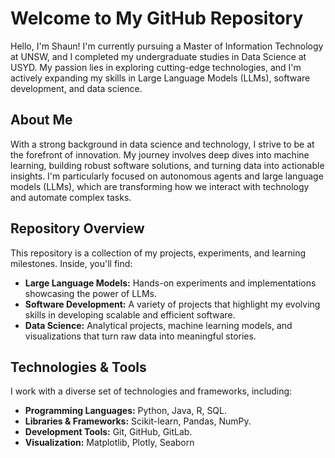 # Welcome to My GitHub Repository

Hello, I'm Shaun! I'm currently pursuing a Master of Information Technology at UNSW, and I completed my undergraduate studies in Data Science at USYD. My passion lies in exploring cutting-edge technologies, and I'm actively expanding my skills in Large Language Models (LLMs), software development, and data science.

## About Me

With a strong background in data science and technology, I strive to be at the forefront of innovation. My journey involves deep dives into machine learning, building robust software solutions, and turning data into actionable insights. I'm particularly focused on autonomous agents and large language models (LLMs), which are transforming how we interact with technology and automate complex tasks.

## Repository Overview

This repository is a collection of my projects, experiments, and learning milestones. Inside, you'll find:

- **Large Language Models:** Hands-on experiments and implementations showcasing the power of LLMs.
- **Software Development:** A variety of projects that highlight my evolving skills in developing scalable and efficient software.
- **Data Science:** Analytical projects, machine learning models, and visualizations that turn raw data into meaningful stories.

## Technologies & Tools

I work with a diverse set of technologies and frameworks, including:

- **Programming Languages:** Python, Java, R, SQL.
- **Libraries & Frameworks:** Scikit-learn, Pandas, NumPy.
- **Development Tools:** Git, GitHub, GitLab.
- **Visualization:** Matplotlib, Plotly, Seaborn
